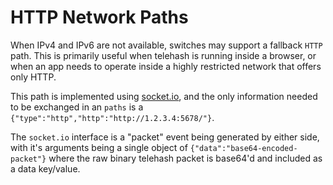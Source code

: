 # HTTP Network Paths

When IPv4 and IPv6 are not available, switches may support a fallback `HTTP` path.  This is primarily useful when telehash is running inside a browser, or when an app needs to operate inside a highly restricted network that offers only HTTP.

This path is implemented using [socket.io](http://socket.io), and the only information needed to be exchanged in an `paths` is a `{"type":"http","http":"http://1.2.3.4:5678/"}`.

The `socket.io` interface is a "packet" event being generated by either side, with it's arguments being a single object of `{"data":"base64-encoded-packet"}` where the raw binary telehash packet is base64'd and included as a data key/value.
